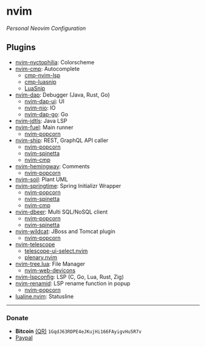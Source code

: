 # nvim
*Personal Neovim Configuration*

## Plugins
- [nvim-nyctophilia](https://github.com/javiorfo/nvim-nyctophilia): Colorscheme
- [nvim-cmp](https://github.com/hrsh7th/nvim-cmp): Autocomplete
    - [cmp-nvim-lsp](https://github.com/hrsh7th/cmp-nvim-lsp)
    - [cmp-luasnip](https://github.com/saadparwaiz1/cmp_luasnip)
    - [LuaSnip](https://github.com/L3MON4D3/LuaSnip)
- [nvim-dap](https://github.com/mfussenegger/nvim-dap): Debugger (Java, Rust, Go)
    - [nvim-dap-ui](https://github.com/rcarriga/nvim-dap-ui): UI
    - [nvim-nio](https://github.com/nvim-neotest/nvim-nio): IO
    - [nvim-dap-go](https://github.com/leoluz/nvim-dap-go): Go
- [nvim-jdtls](https://github.com/mfussenegger/nvim-jdtls): Java LSP
- [nvim-fuel](https://github.com/javiorfo/nvim-fuel): Main runner
    - [nvim-popcorn](https://github.com/javiorfo/nvim-popcorn)
- [nvim-ship](https://github.com/javiorfo/nvim-popcorn): REST, GraphQL API caller
    - [nvim-popcorn](https://github.com/javiorfo/nvim-popcorn)
    - [nvim-spinetta](https://github.com/javiorfo/nvim-spinetta)
    - [nvim-cmp](https://github.com/hrsh7th/nvim-cmp)
- [nvim-hemingway](https://github.com/javiorfo/nvim-hemingway): Comments
    - [nvim-popcorn](https://github.com/javiorfo/nvim-popcorn)
- [nvim-soil](https://github.com/javiorfo/nvim-soil): Plant UML
- [nvim-springtime](https://github.com/javiorfo/nvim-springtime): Spring Initializr Wrapper
    - [nvim-popcorn](https://github.com/javiorfo/nvim-popcorn)
    - [nvim-spinetta](https://github.com/javiorfo/nvim-spinetta)
    - [nvim-cmp](https://github.com/hrsh7th/nvim-cmp)
- [nvim-dbeer](https://github.com/javiorfo/nvim-dbeer): Multi SQL/NoSQL client
    - [nvim-popcorn](https://github.com/javiorfo/nvim-popcorn)
    - [nvim-spinetta](https://github.com/javiorfo/nvim-spinetta)
- [nvim-wildcat](https://github.com/javiorfo/nvim-wildcat): JBoss and Tomcat plugin
    - [nvim-popcorn](https://github.com/javiorfo/nvim-popcorn)
- [nvim-telescope](https://github.com/nvim-telescope/telescope.nvim)
    - [telescope-ui-select.nvim](https://github.com/nvim-telescope/telescope-ui-select.nvim)
    - [plenary.nvim](https://github.com/nvim-lua/plenary.nvim)
- [nvim-tree.lua](https://github.com/nvim-tree/nvim-tree.lua): File Manager
    - [nvim-web-devicons](https://github.com/nvim-tree/nvim-web-devicons)
- [nvim-lspconfig](https://github.com/neovim/nvim-lspconfig): LSP (C, Go, Lua, Rust, Zig)
- [nvim-renamid](https://github.com/javiorfo/nvim-renamid): LSP rename function in popup
    - [nvim-popcorn](https://github.com/javiorfo/nvim-popcorn)
- [lualine.nvim](https://github.com/nvim-lualine/lualine.nvim): Statusline

---

### Donate
- **Bitcoin** [(QR)](https://raw.githubusercontent.com/javiorfo/img/master/crypto/bitcoin.png)  `1GqdJ63RDPE4eJKujHi166FAyigvHu5R7v`
- [Paypal](https://www.paypal.com/donate/?hosted_button_id=FA7SGLSCT2H8G)
